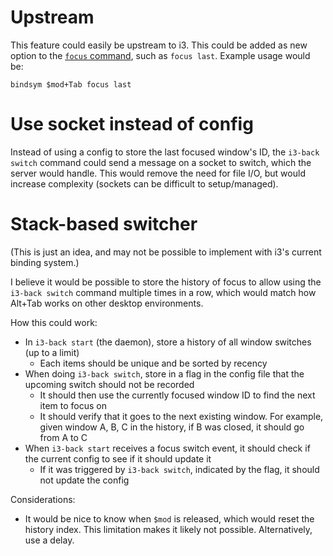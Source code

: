 # Upstream

This feature could easily be upstream to i3. This could be added as new option to the [`focus` command](https://i3wm.org/docs/userguide.html#_focusing_moving_containers), such as `focus last`. Example usage would be:

```
bindsym $mod+Tab focus last
```

# Use socket instead of config

Instead of using a config to store the last focused window's ID, the `i3-back switch` command could send a message on a socket to switch,
which the server would handle. This would remove the need for file I/O, but would increase complexity (sockets can be difficult to setup/managed).

# Stack-based switcher

(This is just an idea, and may not be possible to implement with i3's current binding system.)

I believe it would be possible to store the history of focus to allow using the `i3-back switch` command multiple times in a row,
which would match how Alt+Tab works on other desktop environments.

How this could work:

- In `i3-back start` (the daemon), store a history of all window switches (up to a limit)
  - Each items should be unique and be sorted by recency
- When doing `i3-back switch`, store in a flag in the config file that the upcoming switch should not be recorded
  - It should then use the currently focused window ID to find the next item to focus on
  - It should verify that it goes to the next existing window. For example, given window A, B, C in the history, if B was closed, it should go from A to C
- When `i3-back start` receives a focus switch event, it should check if the current config to see if it should update it
  - If it was triggered by `i3-back switch`, indicated by the flag, it should not update the config

Considerations:

- It would be nice to know when `$mod` is released, which would reset the history index. This limitation makes it likely not possible. Alternatively, use a delay.
